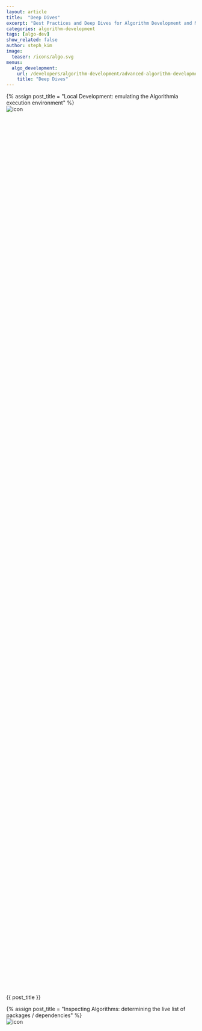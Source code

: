 ```yaml
---
layout: article
title:  "Deep Dives"
excerpt: "Best Practices and Deep Dives for Algorithm Development and Model Deployment"
categories: algorithm-development
tags: [algo-dev]
show_related: false
author: steph_kim
image:
  teaser: /icons/algo.svg
menus:
  algo_development:
    url: /developers/algorithm-development/advanced-algorithm-development
    title: "Deep Dives"
---
```


<div class="row lang-tile-container">
  {% assign post_title = "Local Development: emulating the Algorithmia execution environment" %}
  <div class="col-xs-6 col-sm-6 col-md-4" style="text-decoration: none!important;">
    <a href="{{site.baseurl}}/algorithm-development/advanced-algorithm-development/local-development" title="{{ post_title }}" class="post-teaser lang-tile lang-tile-large" style="text-decoration: none!important;">
      <div style="min-height:60%"><img class="larger_icon" src="{{site.cdnurl}}{{site.baseurl}}/images/post_images/local_development/local_development.png" alt="icon" itemprop="image"></div>
      <p itemprop="name" class="lg text-primary">{{ post_title }}</p>
    </a>
  </div>
  {% assign post_title = "Inspecting Algorithms: determining the live list of packages / dependencies" %}
  <div class="col-xs-6 col-sm-6 col-md-4" style="text-decoration: none!important;">
    <a href="{{site.baseurl}}/algorithm-development/advanced-algorithm-development/list-packages" title="{{ post_title }}" class="post-teaser lang-tile lang-tile-large" style="text-decoration: none!important;">
      <div style="min-height:60%"><img class="larger_icon" src="{{site.cdnurl}}{{site.baseurl}}/images/post_images/list_packages/dependencies.png" alt="icon" itemprop="image"></div>
      <p itemprop="name" class="lg text-primary">{{ post_title }}</p>
    </a>
  </div>
  {% assign post_title = "Multithreading: call many Algorithms in parallel" %}
  <div class="col-xs-6 col-sm-6 col-md-4" style="text-decoration: none!important;">
    <a href="{{site.baseurl}}/algorithm-development/advanced-algorithm-development/multithreading" title="{{ post_title }}" class="post-teaser lang-tile lang-tile-large" style="text-decoration: none!important;">
      <div style="min-height:60%"><img class="larger_icon" src="{{site.cdnurl}}{{site.baseurl}}/images/post_images/multithreading/multithreading.png" alt="icon" itemprop="image"></div>
      <p itemprop="name" class="lg text-primary">{{ post_title }}</p>
    </a>
  </div>
  {% assign post_title = "Batch Processing: efficiently run predictions on large data volumes" %}
  <div class="col-xs-6 col-sm-6 col-md-4" style="text-decoration: none!important;">
    <a href="{{site.baseurl}}/algorithm-development/advanced-algorithm-development/batch-processing" title="{{ post_title }}" class="post-teaser lang-tile lang-tile-large" style="text-decoration: none!important;">
      <div style="min-height:60%"><img class="larger_icon" src="{{site.cdnurl}}{{site.baseurl}}/images/post_images/batch-processing/batch_processing.png" alt="icon" itemprop="image"></div>
      <p itemprop="name" class="lg text-primary">{{ post_title }}</p>
    </a>
  </div>
  {% socialcard https://blog.algorithmia.com/advanced-grammar-and-natural-language-processing-with-syntaxnet/ %}
  {% socialcard https://blog.algorithmia.com/deep-dive-into-object-detection-with-open-images-using-tensorflow/ %}
  {% socialcard https://blog.algorithmia.com/deep-dive-into-parallelized-video-processing/ %}
</div>

